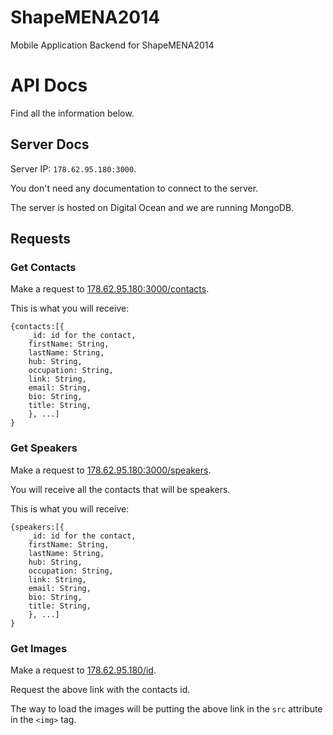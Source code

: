 ShapeMENA2014
=============

Mobile Application Backend for ShapeMENA2014

API Docs
========
Find all the information below.

Server Docs
--------------

Server IP: ```178.62.95.180:3000```.

You don't need any documentation to connect to the server.

The server is hosted on Digital Ocean and we are running MongoDB. 

Requests
-----------

### Get Contacts 
Make a request to [178.62.95.180:3000/contacts](178.62.95.180/contacts). 

This is what you will receive:

	{contacts:[{
		_id: id for the contact,
		firstName: String,
		lastName: String,
		hub: String,
		occupation: String,
		link: String,
		email: String,
		bio: String,
		title: String,
		}, ...]
	}

### Get Speakers 
Make a request to [178.62.95.180:3000/speakers](178.62.95.180/speakers). 

You will receive all the contacts that will be speakers. 

This is what you will receive:

	{speakers:[{
		_id: id for the contact,
		firstName: String,
		lastName: String,
		hub: String,
		occupation: String,
		link: String,
		email: String,
		bio: String,
		title: String,
		}, ...]
	}

### Get Images 
Make a request to [178.62.95.180/id](178.62.95.180/id). 

Request the above link with the contacts id. 

The way to load the images will be putting the above link in the ```src``` attribute in the ```<img>``` tag. 
